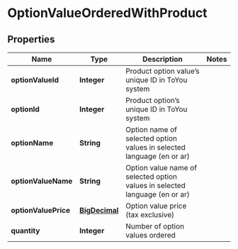 # OptionValueOrderedWithProduct

## Properties
Name | Type | Description | Notes
------------ | ------------- | ------------- | -------------
**optionValueId** | **Integer** | Product option value’s unique ID in ToYou system | 
**optionId** | **Integer** | Product option’s  unique ID in ToYou system | 
**optionName** | **String** | Option name of selected option values in selected language (en or ar) | 
**optionValueName** | **String** | Option value name of selected option values in selected language (en or ar) | 
**optionValuePrice** | [**BigDecimal**](BigDecimal.md) | Option value price (tax exclusive) | 
**quantity** | **Integer** | Number of option values ordered | 
